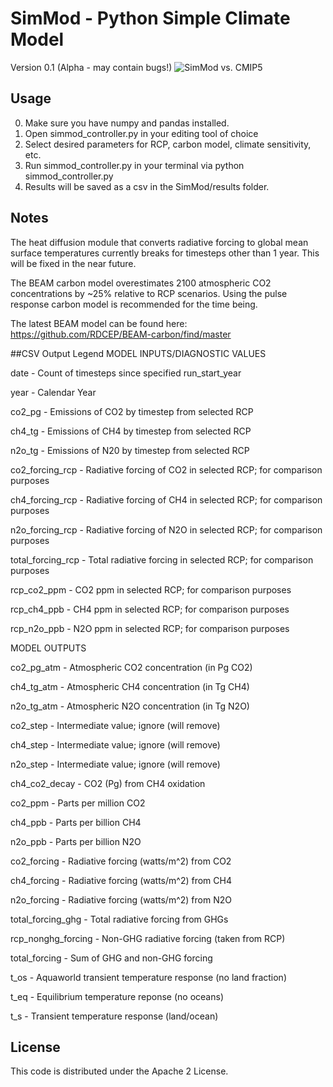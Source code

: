 # SimMod - Python Simple Climate Model
Version 0.1 (Alpha - may contain bugs!)
![SimMod vs. CMIP5](http://i81.photobucket.com/albums/j237/hausfath/simmod%20cmip5%20temperature%20comparison_zpspsk0ypva.png)

## Usage
0. Make sure you have numpy and pandas installed.
1. Open simmod_controller.py in your editing tool of choice
2. Select desired parameters for RCP, carbon model, climate sensitivity, etc.
3. Run simmod_controller.py in your terminal via python simmod_controller.py
4. Results will be saved as a csv in the SimMod/results folder.

## Notes
The heat diffusion module that converts radiative forcing to global mean
surface temperatures currently breaks for timesteps other than 1 year.
This will be fixed in the near future.

The BEAM carbon model overestimates 2100 atmospheric CO2 concentrations
by ~25% relative to RCP scenarios. Using the pulse response carbon model
is recommended for the time being.

The latest BEAM model can be found here: https://github.com/RDCEP/BEAM-carbon/find/master

##CSV Output Legend
MODEL INPUTS/DIAGNOSTIC VALUES

date - Count of timesteps since specified run_start_year

year - Calendar Year

co2_pg - Emissions of CO2 by timestep from selected RCP

ch4_tg - Emissions of CH4 by timestep from selected RCP

n2o_tg - Emissions of N20 by timestep from selected RCP

co2_forcing_rcp - Radiative forcing of CO2 in selected RCP; for comparison purposes

ch4_forcing_rcp - Radiative forcing of CH4 in selected RCP; for comparison purposes

n2o_forcing_rcp - Radiative forcing of N2O in selected RCP; for comparison purposes

total_forcing_rcp - Total radiative forcing in selected RCP; for comparison purposes

rcp_co2_ppm - CO2 ppm in selected RCP; for comparison purposes

rcp_ch4_ppb - CH4 ppm in selected RCP; for comparison purposes

rcp_n2o_ppb - N2O ppm in selected RCP; for comparison purposes



MODEL OUTPUTS

co2_pg_atm - Atmospheric CO2 concentration (in Pg CO2)

ch4_tg_atm - Atmospheric CH4 concentration (in Tg CH4)

n2o_tg_atm - Atmospheric N2O concentration (in Tg N2O)

co2_step - Intermediate value; ignore (will remove)

ch4_step - Intermediate value; ignore (will remove)

n2o_step - Intermediate value; ignore (will remove)

ch4_co2_decay - CO2 (Pg) from CH4 oxidation

co2_ppm - Parts per million CO2

ch4_ppb - Parts per billion CH4

n2o_ppb - Parts per billion N2O

co2_forcing - Radiative forcing (watts/m^2) from CO2

ch4_forcing - Radiative forcing (watts/m^2) from CH4

n2o_forcing - Radiative forcing (watts/m^2) from N2O

total_forcing_ghg - Total radiative forcing from GHGs

rcp_nonghg_forcing - Non-GHG radiative forcing (taken from RCP)

total_forcing - Sum of GHG and non-GHG forcing

t_os - Aquaworld transient temperature response (no land fraction)

t_eq - Equilibrium temperature reponse (no oceans)

t_s - Transient temperature response (land/ocean)

## License
This code is distributed under the Apache 2 License.

